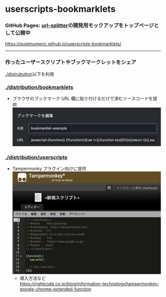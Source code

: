 # userscripts-bookmarklets
### GitHub Pages: [url-splitter](https://github.com/quietnumeric/userscripts-bookmarklets/tree/master/distribution/bookmarklets/url-splitter)の開発用モックアップをトップページとして公開中
https://quietnumeric.github.io/userscripts-bookmarklets/
***
### 作ったユーザースクリプトやブックマークレットをシェア

[./distrubution](./distrubution)以下を利用

### [./distribution/bookmarklets](./distrubution/bookmarklets)

- ブラウザのブックマーク URL 欄に貼り付けるだけで済むソースコードを提供
  ![画像](./.readme/image/bookmarklet-input.png)

### [./distribution/userscripts](./distrubution/userscripts)

- Tampermonky プラグイン向けに提供
  ![画像](./.readme/image/tampermonkey-new-script.png)
  - 導入方法など  
    https://rightcode.co.jp/blog/information-technology/tampermonkey-google-chrome-extended-function
